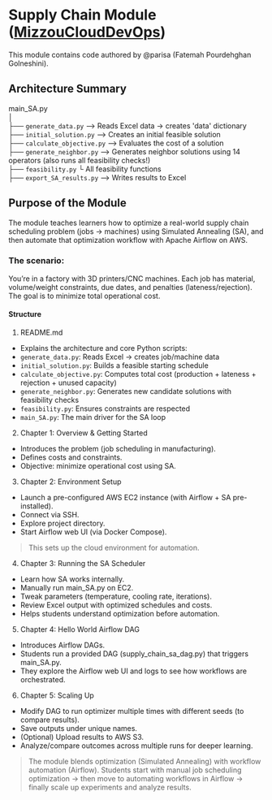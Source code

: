 # Supply Chain Module ([MizzouCloudDevOps](https://www.mizzouclouddevops.net/MizzouCloudDevOps/#!/home_page))

This module contains code authored by @parisa (Fatemah Pourdehghan Golneshini).

## Architecture Summary

main_SA.py  
 │  
├── `generate_data.py`             --> Reads Excel data → creates 'data' dictionary  
├── `initial_solution.py`          --> Creates an initial feasible solution  
├── `calculate_objective.py`       --> Evaluates the cost of a solution  
├── `generate_neighbor.py`         --> Generates neighbor solutions using 14 operators (also runs all feasibility checks!)  
├── `feasibility.py`                └ All feasibility functions  
├── `export_SA_results.py`         --> Writes results to Excel  

## Purpose of the Module

The module teaches learners how to optimize a real-world supply chain scheduling problem (jobs → machines) using Simulated Annealing (SA), and then automate that optimization workflow with Apache Airflow on AWS.

### The scenario:
You’re in a factory with 3D printers/CNC machines. Each job has material, volume/weight constraints, due dates, and penalties (lateness/rejection).
The goal is to minimize total operational cost.

#### Structure

1. README.md
- Explains the architecture and core Python scripts:
- `generate_data.py`: Reads Excel → creates job/machine data
- `initial_solution.py`: Builds a feasible starting schedule
- `calculate_objective.py`: Computes total cost (production + lateness + rejection + unused capacity)
- `generate_neighbor.py`: Generates new candidate solutions with feasibility checks
- `feasibility.py`: Ensures constraints are respected
- `main_SA.py`: The main driver for the SA loop

2. Chapter 1: Overview & Getting Started
- Introduces the problem (job scheduling in manufacturing).
- Defines costs and constraints.
- Objective: minimize operational cost using SA.

3. Chapter 2: Environment Setup

- Launch a pre-configured AWS EC2 instance (with Airflow + SA pre-installed).
- Connect via SSH.
- Explore project directory.
- Start Airflow web UI (via Docker Compose).
> This sets up the cloud environment for automation.

4. Chapter 3: Running the SA Scheduler

- Learn how SA works internally.
- Manually run main_SA.py on EC2.
- Tweak parameters (temperature, cooling rate, iterations).
- Review Excel output with optimized schedules and costs.
- Helps students understand optimization before automation.

5. Chapter 4: Hello World Airflow DAG

- Introduces Airflow DAGs.
- Students run a provided DAG (supply_chain_sa_dag.py) that triggers main_SA.py.
- They explore the Airflow web UI and logs to see how workflows are orchestrated.

6. Chapter 5: Scaling Up

- Modify DAG to run optimizer multiple times with different seeds (to compare results).
- Save outputs under unique names.
- (Optional) Upload results to AWS S3.
- Analyze/compare outcomes across multiple runs for deeper learning.

> The module blends optimization (Simulated Annealing) with workflow automation (Airflow). Students start with manual job scheduling optimization → then move to automating workflows in Airflow → finally scale up experiments and analyze results.
